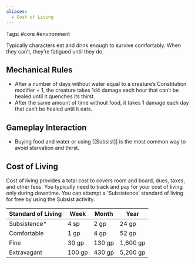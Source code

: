 ```yaml
---
aliases:
  - Cost of Living
---
```

Tags: #core #environment 

Typically characters eat and drink enough to survive comfortably. When they can’t, they’re fatigued until they do.
## Mechanical Rules

- After a number of days without water equal to a creature’s Constitution modifier + 1, the creature takes 1d4 damage each hour that can’t be healed until it quenches its thirst.
- After the same amount of time without food, it takes 1 damage each day that can’t be healed until it eats.

## Gameplay Interaction

- Buying food and water or using [[Subsist]] is the most common way to avoid starvation and thirst.

## Cost of Living

Cost of living provides a total cost to covers room and board, dues, taxes, and other fees. You typically need to track and pay for your cost of living only during downtime. You can attempt a 'Subsistence' standard of living for free by using the Subsist activity.

| **Standard of Living** | **Week** | **Month** | **Year** |
| ---------------------- | -------- | --------- | -------- |
| Subsistence*           | 4 sp     | 2 gp      | 24 gp    |
| Comfortable            | 1 gp     | 4 gp      | 52 gp    |
| Fine                   | 30 gp    | 130 gp    | 1,600 gp |
| Extravagant            | 100 gp   | 430 gp    | 5,200 gp |
